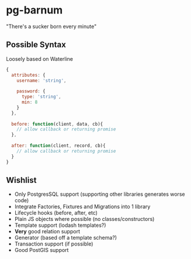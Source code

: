 # pg-barnum
"There's a sucker born every minute"

## Possible Syntax

Loosely based on Waterline

```js
{
  attributes: {
    username: 'string',
    
    password: {
      type: 'string',
      min: 8
    }
  },
  
  before: function(client, data, cb){
    // allow callback or returning promise
  },
  
  after: function(client, record, cb){
    // allow callback or returning promise  
  }
}
```

## Wishlist

* Only PostgresSQL support (supporting other libraries generates worse code)
* Integrate Factories, Fixtures and Migrations into 1 library
* Lifecycle hooks (before, after, etc)
* Plain JS objects where possible (no classes/constructors)
* Template support (lodash templates?)
* __Very__ good relation support
* Generator (based off a template schema?)
* Transaction support (if possible)
* Good PostGIS support
